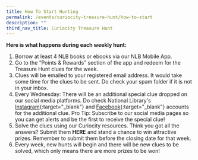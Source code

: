 ```yaml
---
title: How To Start Hunting
permalink: /events/curiocity-treasure-hunt/how-to-start
description: ""
third_nav_title: Curiocity Treasure Hunt
---
```

**Here is what happens during each weekly hunt:**

1. Borrow at least 4 NLB books or ebooks via our NLB Mobile App.
2. Go to the “Points & Rewards” section of the app and redeem for the Treasure Hunt clues for the week.
3. Clues will be emailed to your registered email address. It would take some time for the clues to be sent. Do check your spam folder if it is not in your inbox.
4. Every Wednesday: There will be an additional special clue dropped on our social media platforms. Do check National Library's [Instagram](https://www.instagram.com/NationalLibrarysg){:target="_blank"}  and [Facebook](https://www.facebook.com/NationalLibrarySG){:target="_blank"}  accounts for the additional clue. Pro Tip: Subscribe to our social media pages so you can get alerts and be the first to receive the special clue!
5. Solve the clues using our Curiocity resources. Think you got all the answers? Submit them **HERE** and stand a chance to win attractive prizes. Remember to submit them before the closing date for that week.
6. Every week, new hunts will begin and there will be new clues to be solved, which only means there are more prizes to be won!